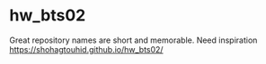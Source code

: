# hw_bts02
Great repository names are short and memorable. Need inspiration
https://shohagtouhid.github.io/hw_bts02/

